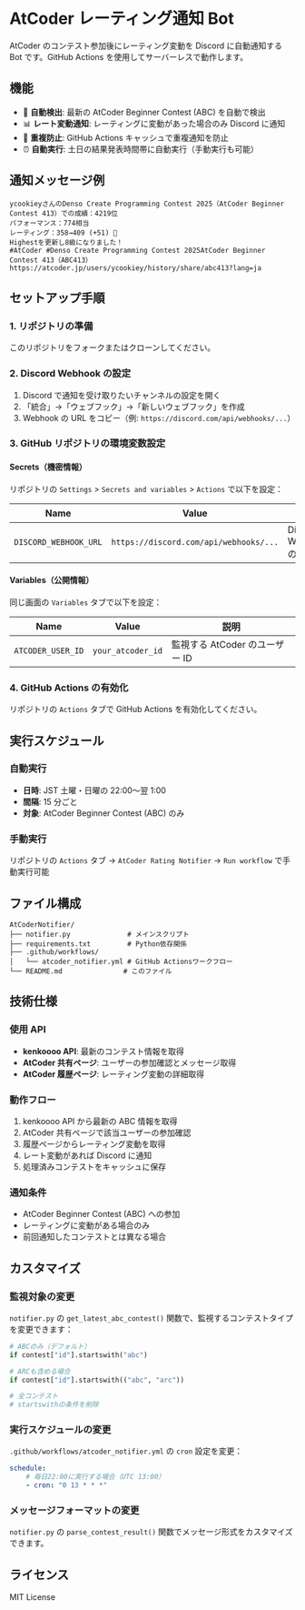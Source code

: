 # AtCoder レーティング通知 Bot

AtCoder のコンテスト参加後にレーティング変動を Discord に自動通知する Bot です。GitHub Actions を使用してサーバーレスで動作します。

## 機能

-   🚀 **自動検出**: 最新の AtCoder Beginner Contest (ABC) を自動で検出
-   📊 **レート変動通知**: レーティングに変動があった場合のみ Discord に通知
-   🔄 **重複防止**: GitHub Actions キャッシュで重複通知を防止
-   ⏰ **自動実行**: 土日の結果発表時間帯に自動実行（手動実行も可能）

## 通知メッセージ例

```
ycookieyさんのDenso Create Programming Contest 2025（AtCoder Beginner Contest 413）での成績：4219位
パフォーマンス：774相当
レーティング：358→409 (+51) 🙂
Highestを更新し8級になりました！
#AtCoder #Denso Create Programming Contest 2025AtCoder Beginner Contest 413（ABC413） https://atcoder.jp/users/ycookiey/history/share/abc413?lang=ja
```

## セットアップ手順

### 1. リポジトリの準備

このリポジトリをフォークまたはクローンしてください。

### 2. Discord Webhook の設定

1. Discord で通知を受け取りたいチャンネルの設定を開く
2. 「統合」→「ウェブフック」→「新しいウェブフック」を作成
3. Webhook の URL をコピー（例: `https://discord.com/api/webhooks/...`）

### 3. GitHub リポジトリの環境変数設定

#### Secrets（機密情報）

リポジトリの `Settings` > `Secrets and variables` > `Actions` で以下を設定：

| Name                  | Value                                  | 説明                   |
| --------------------- | -------------------------------------- | ---------------------- |
| `DISCORD_WEBHOOK_URL` | `https://discord.com/api/webhooks/...` | Discord Webhook の URL |

#### Variables（公開情報）

同じ画面の `Variables` タブで以下を設定：

| Name              | Value             | 説明                           |
| ----------------- | ----------------- | ------------------------------ |
| `ATCODER_USER_ID` | `your_atcoder_id` | 監視する AtCoder のユーザー ID |

### 4. GitHub Actions の有効化

リポジトリの `Actions` タブで GitHub Actions を有効化してください。

## 実行スケジュール

### 自動実行

-   **日時**: JST 土曜・日曜の 22:00〜翌 1:00
-   **間隔**: 15 分ごと
-   **対象**: AtCoder Beginner Contest (ABC) のみ

### 手動実行

リポジトリの `Actions` タブ → `AtCoder Rating Notifier` → `Run workflow` で手動実行可能

## ファイル構成

```
AtCoderNotifier/
├── notifier.py              # メインスクリプト
├── requirements.txt         # Python依存関係
├── .github/workflows/
│   └── atcoder_notifier.yml # GitHub Actionsワークフロー
└── README.md               # このファイル
```

## 技術仕様

### 使用 API

-   **kenkoooo API**: 最新のコンテスト情報を取得
-   **AtCoder 共有ページ**: ユーザーの参加確認とメッセージ取得
-   **AtCoder 履歴ページ**: レーティング変動の詳細取得

### 動作フロー

1. kenkoooo API から最新の ABC 情報を取得
2. AtCoder 共有ページで該当ユーザーの参加確認
3. 履歴ページからレーティング変動を取得
4. レート変動があれば Discord に通知
5. 処理済みコンテストをキャッシュに保存

### 通知条件

-   AtCoder Beginner Contest (ABC) への参加
-   レーティングに変動がある場合のみ
-   前回通知したコンテストとは異なる場合

## カスタマイズ

### 監視対象の変更

`notifier.py` の `get_latest_abc_contest()` 関数で、監視するコンテストタイプを変更できます：

```python
# ABCのみ（デフォルト）
if contest["id"].startswith("abc")

# ARCも含める場合
if contest["id"].startswith(("abc", "arc"))

# 全コンテスト
# startswithの条件を削除
```

### 実行スケジュールの変更

`.github/workflows/atcoder_notifier.yml` の `cron` 設定を変更：

```yaml
schedule:
    # 毎日22:00に実行する場合（UTC 13:00）
    - cron: "0 13 * * *"
```

### メッセージフォーマットの変更

`notifier.py` の `parse_contest_result()` 関数でメッセージ形式をカスタマイズできます。

## ライセンス

MIT License
